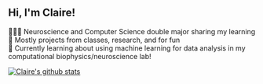 ## Hi, I'm Claire!

 👩🏻‍💻 Neuroscience and Computer Science double major sharing my learning </br>
 🌱 Mostly projects from classes, research, and for fun </br>
 🌷 Currently learning about using machine learning for data analysis in my computational biophysics/neuroscience lab! </br>

[![Claire's github stats](https://github-readme-stats.vercel.app/api?username=claireking10&count_private=true&show_icons=true&theme=swift&hide_rank=false)](https://github.com/claireking10/github-readme-stats)
